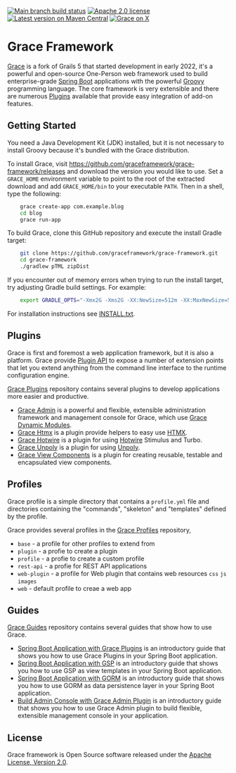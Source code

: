 [![Main branch build status](https://github.com/graceframework/grace-framework/workflows/Grace%20CI/badge.svg?style=flat)](https://github.com/graceframework/grace-framework/actions?query=workflow%3A%Grace+CI%22)
[![Apache 2.0 license](https://img.shields.io/badge/License-APACHE%202.0-green.svg?logo=APACHE&style=flat)](https://opensource.org/licenses/Apache-2.0)
[![Latest version on Maven Central](https://img.shields.io/maven-central/v/org.graceframework/grace-core.svg?label=Maven%20Central&logo=apache-maven&style=flat)](https://search.maven.org/search?q=g:org.graceframework)
[![Grace on X](https://img.shields.io/twitter/follow/graceframework?style=social)](https://twitter.com/graceframework)

Grace Framework
===

[Grace](https://github.com/graceframework/grace-framework) is a fork of Grails 5 that started development in early 2022, it's a powerful and open-source One-Person web framework used to build enterprise-grade [Spring Boot](https://spring.io/projects/spring-boot/) applications with the powerful [Groovy](https://groovy-lang.org/) programming language. The core framework is very extensible and there are numerous [Plugins](https://github.com/grace-plugins/) available that provide easy integration of add-on features.

Getting Started
---

You need a Java Development Kit (JDK) installed, but it is not necessary to install Groovy because it's bundled with the Grace distribution.

To install Grace, visit https://github.com/graceframework/grace-framework/releases and download the version you would like to use. Set a `GRACE_HOME` environment variable to point to the root of the extracted download and add `GRACE_HOME/bin` to your executable `PATH`. Then in a shell, type the following:

```bash
    grace create-app com.example.blog
    cd blog
    grace run-app
```

To build Grace, clone this GitHub repository and execute the install Gradle target:

```bash
    git clone https://github.com/graceframework/grace-framework.git
    cd grace-framework
    ./gradlew pTML zipDist
```

If you encounter out of memory errors when trying to run the install target, try adjusting Gradle build settings. For example:

```bash
    export GRADLE_OPTS="-Xmx2G -Xms2G -XX:NewSize=512m -XX:MaxNewSize=512m"
```

For installation instructions see [INSTALL.txt](INSTALL.txt).

Plugins
---

Grace is first and foremost a web application framework, but it is also a platform. Grace provide [Plugin API](/grace-plugin-api/README.md) to expose a number of extension points that let you extend anything from the command line interface to the runtime configuration engine.

[Grace Plugins](https://github.com/grace-plugins/) repository contains several plugins to develop applications more easier and productive.

* [Grace Admin](https://github.com/grace-plugins/grace-admin) is a powerful and flexible, extensible administration framework and management console for Grace, which use [Grace Dynamic Modules](/grace-plugin-dynamic-modules/README.md).
* [Grace Htmx](https://github.com/grace-plugins/grace-htmx) is a plugin provide helpers to easy use [HTMX](https://htmx.org).
* [Grace Hotwire](https://github.com/grace-plugins/grace-hotwire) is a plugin for using [Hotwire](https://hotwired.dev) Stimulus and Turbo.
* [Grace Unpoly](https://github.com/grace-plugins/grace-unpoly) is a plugin for using [Unpoly](https://unpoly.com).
* [Grace View Components](https://github.com/grace-plugins/grace-view-components) is a plugin for creating reusable, testable and encapsulated view components.

Profiles
---

Grace profile is a simple directory that contains a `profile.yml` file and directories containing the "commands", "skeleton" and "templates" defined by the profile.

Grace provides several profiles in the [Grace Profiles](https://github.com/grace-profiles) repository, 

* `base` - a profile for other profiles to extend from
* `plugin` - a profie to create a plugin
* `profile` - a profie to create a custom profile
* `rest-api` - a profie for REST API applications
* `web-plugin` - a profile for Web plugin that contains web resources `css` `js` `images`
* `web` - default profile to creae a web app

Guides
---

[Grace Guides](https://github.com/grace-guides) repository contains several guides that show how to use Grace.

* [Spring Boot Application with Grace Plugins](https://github.com/grace-guides/gs-spring-boot) is an introductory guide that shows you how to use Grace Plugins in your Spring Boot application.
* [Spring Boot Application with GSP](https://github.com/grace-guides/gs-spring-boot-gsp) is an introductory guide that shows you how to use GSP as view templates in your Spring Boot application.
* [Spring Boot Application with GORM](https://github.com/grace-guides/gs-spring-boot-gorm) is an introductory guide that shows you how to use GORM as data persistence layer in your Spring Boot application.
* [Build Admin Console with Grace Admin Plugin](https://github.com/grace-guides/gs-admin-console) is an introductory guide that shows you how to use Grace Admin plugin to build flexible, extensible management console in your application.

License
---

Grace framework is Open Source software released under the [Apache License, Version 2.0](https://www.apache.org/licenses/LICENSE-2.0.html).